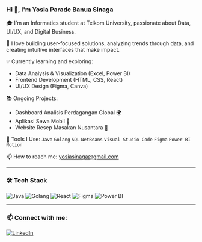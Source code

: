 ### Hi 👋, I'm Yosia Parade Banua Sinaga

🎓 I'm an Informatics student at Telkom University, passionate about Data, UI/UX, and Digital Business.

🌱 I love building user-focused solutions, analyzing trends through data, and creating intuitive interfaces that make impact.

💡 Currently learning and exploring:
- Data Analysis & Visualization (Excel, Power BI)
- Frontend Development (HTML, CSS, React)
- UI/UX Design (Figma, Canva)

📚 Ongoing Projects:
- Dashboard Analisis Perdagangan Global 🌍
- Aplikasi Sewa Mobil 🚗
- Website Resep Masakan Nusantara 🍲

🔧 Tools I Use:
`Java` `Golang` `SQL` `NetBeans` `Visual Studio Code` `Figma` `Power BI` `Notion`

📫 How to reach me: yosiasinaga@gmail.com

---

### 🛠️ Tech Stack

![Java](https://img.shields.io/badge/-Java-blue?logo=java&logoColor=white)
![Golang](https://img.shields.io/badge/-Golang-teal?logo=go&logoColor=white)
![React](https://img.shields.io/badge/-React-black?logo=react)
![Figma](https://img.shields.io/badge/-Figma-purple?logo=figma)
![Power BI](https://img.shields.io/badge/-Power%20BI-yellow?logo=powerbi&logoColor=black)


---

### 📫 Connect with me:
[![LinkedIn](https://img.shields.io/badge/LinkedIn-blue?style=flat&logo=linkedin&logoColor=white)](https://www.linkedin.com/in/yosia-sinaga-497170259/)
